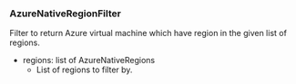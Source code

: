 ### AzureNativeRegionFilter
Filter to return Azure virtual machine which have region in the given list of regions.

- regions: list of AzureNativeRegions
  - List of regions to filter by.
